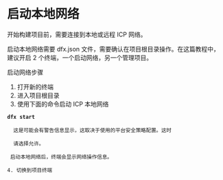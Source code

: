 # 启动本地网络



开始构建项目前，需要连接到本地或远程 ICP 网络。

启动本地网络需要 dfx.json 文件，需要确认在项目根目录操作。在这篇教程中，建议开启 2 个终端，一个启动网络，另一个管理项目。

启动网络步骤

1. 打开新的终端
2. 进入项目根目录
3. 使用下面的命令启动 ICP 本地网络

**`dfx start`**

      这是可能会有警告信息显示，这取决于使用的平台安全策略配置。这时

      请选择允许。

     启动本地网络后，终端会显示网络操作信息。

    4. 切换到项目终端

